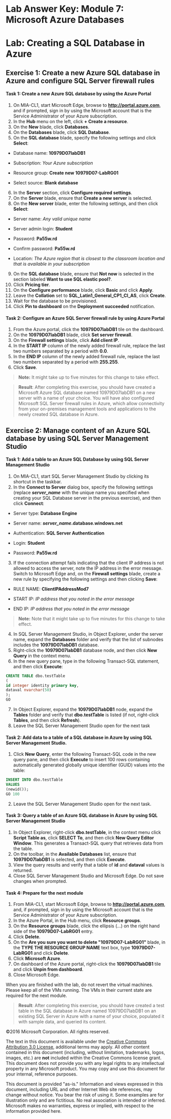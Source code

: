 ﻿# Lab Answer Key:  Module 7: Microsoft Azure Databases
# Lab: Creating a SQL Database in Azure
  
## Exercise 1: Create a new Azure SQL database in Azure and configure SQL Server firewall rules
  
#### Task 1: Create a new Azure SQL database by using the Azure Portal
  
1. On MIA-CL1, start Microsoft Edge, browse to **http://portal.azure.com**, and if prompted, sign in by using the Microsoft account that is the Service Administrator of your Azure subscription.
2. In the **Hub** menu on the left, click **+ Create a resource**. 
3. On the **New** blade, click **Databases**.
4. On the **Databases** blade, click **SQL Database**.
5. On the **SQL database** blade, specify the following settings and click **Select**:

  - Database name: **10979D07labDB1**

  - Subscription: _Your Azure subscription_

  - Resource group: **Create new** **10979D07-LabRG01**

  - Select source: **Blank database**

6. In the **Server** section, click **Configure required settings**.
7. On the **Server** blade, ensure that **Create a new server** is selected.
8. On the **New server** blade, enter the following settings, and then click **Select**:

  - Server name: _Any valid unique name_

  - Server admin login: **Student**

  - Password: **Pa55w.rd**

  - Confirm password: **Pa55w.rd**

  - Location: _The Azure region that is closest to the classroom location and that is available in your subscription_

9. On the **SQL database** blade, ensure that **Not now** is selected in the section labeled **Want to use SQL elastic pool?**.
10. Click **Pricing tier**. 
11. On the **Configure performance** blade, click **Basic** and click **Apply**.
12. Leave the **Collation** set to **SQL_Latin1_General_CP1_CI_AS**, click **Create**.
13. Wait for the database to be provisioned.
14. Click **Pin to dashboard** on the **Deployment succeeded** notification. 


#### Task 2: Configure an Azure SQL Server firewall rule by using Azure Portal
  
1. From the Azure portal, click the **10979D07labDB1** tile on the dashboard.
2. On the **10979D07labDB1** blade, click **Set server firewall**. 
3. On the **Firewall settings** blade, click **Add client IP**.
4. In the **START IP** column of the newly added firewall rule, replace the last two numbers separated by a period with **0.0**. 
5. In the **END IP** column of the newly added firewall rule, replace the last two numbers separated by a period with **255.255**.
6. Click **Save**.

> **Note:** It might take up to five minutes for this change to take effect.

> **Result**: After completing this exercise, you should have created a Microsoft Azure SQL database named 10979D07labDB1 on a new server with a name of your choice. You will have also configured Microsoft SQL Server firewall rules in Azure, which allow connectivity from your on-premises management tools and applications to the newly created SQL database in Azure.


## Exercise 2: Manage content of an Azure SQL database by using SQL Server Management Studio
  
#### Task 1: Add a table to an Azure SQL Database by using SQL Server Management Studio
  
1. On MIA-CL1, start SQL Server Management Studio by clicking its shortcut in the taskbar.
2. In the **Connect to Server** dialog box, specify the following settings (replace **_server_name_** with the unique name you specified when creating your SQL Database server in the previous exercise), and then click **Connect**:

  - Server type: **Database Engine**

  - Server name: **_server_name_.database.windows.net**

  - Authentication: **SQL Server Authentication**

  - Login: **Student**

  - Password: **Pa55w.rd**

3. If the connection attempt fails indicating that the client IP address is not allowed to access the server, note the IP address in the error message. Switch to Microsoft Edge and, on the **Firewall settings** blade, create a new rule by specifying the following settings and then clicking **Save**:

  - RULE NAME: **ClientIPAddressMod7**

  - START IP: _IP address that you noted in the error message_

  - END IP: _IP address that you noted in the error message_

   > **Note:** Note that it might take up to five minutes for this change to take effect.

4. In SQL Server Management Studio, in Object Explorer, under the server name, expand the **Databases** folder and verify that the list of subnodes includes the **10979D07labDB1** database.
5. Right-click the **10979D07labDB1** database node, and then click **New Query** in the context menu.
6. In the new query pane, type in the following Transact-SQL statement, and then click **Execute**:

```sql
CREATE TABLE dbo.testTable
(
id integer identity primary key,
dataval nvarchar(50)
);
GO
```

7. In Object Explorer, expand the **10979D07labDB1** node, expand the **Tables** folder and verify that **dbo.testTable** is listed (if not, right-click **Tables**, and then click **Refresh**).
8. Leave the SQL Server Management Studio open for the next task

#### Task 2: Add data to a table of a SQL database in Azure by using SQL Server Management Studio.
  
1. Click **New Query**, enter the following Transact-SQL code in the new query pane, and then click **Execute** to insert 100 rows containing automatically generated globally unique identifier (GUID) values into the table:

```sql
INSERT INTO dbo.testTable
VALUES
(newid());
GO 100
```

2. Leave the SQL Server Management Studio open for the next task.

#### Task 3: Query a table of an Azure SQL database in Azure by using SQL Server Management Studio
  
1. In Object Explorer, right-click **dbo.testTable**, in the context menu click **Script Table as**, click **SELECT To**, and then click **New Query Editor Window**. This generates a Transact-SQL query that retrieves data from the table.
2. On the toolbar, in the **Available Databases** list, ensure that **10979D07labDB1** is selected, and then click **Execute**.
3. View the query results and verify that a table of **id** and **dataval** values is returned.
4. Close SQL Server Management Studio and Microsoft Edge. Do not save changes when prompted.

#### Task 4: Prepare for the next module
 
1. From MIA-CL1, start Microsoft Edge, browse to **http://portal.azure.com**, and, if prompted, sign in by using the Microsoft account that is the Service Administrator of your Azure subscription.
2. In the Azure Portal, in the Hub menu, click **Resource groups**.
3. On the **Resource groups** blade, click the ellipsis (...) on the right hand side of the **10979D07-LabRG01** entry.
4. Click **Delete**.
5. On the **Are you sure you want to delete "10979D07-LabRG01"** blade, in the **TYPE THE RESOURCE GROUP NAME** text box, type **10979D07-LabRG01** and click **Delete**.
6. Click **Microsoft Azure**.
7. On dashboard of the Azure portal, right-click the **10979D07labDB1** tile and click **Unpin from dashboard**.
8. Close Microsoft Edge.
 
When you are finished with the lab, do not revert the virtual machines. Please keep all of the VMs running. The VMs in their current state are required for the next module.

> **Result**: After completing this exercise, you should have created a test table in the SQL database in Azure named 10979D07labDB1 on an existing SQL Server in Azure with a name of your choice, populated it with sample data, and queried its content.



©2016 Microsoft Corporation. All rights reserved.

The text in this document is available under the [Creative Commons Attribution 3.0 License](https://creativecommons.org/licenses/by/3.0/legalcode "Creative Commons Attribution 3.0 License"), additional terms may apply.  All other content contained in this document (including, without limitation, trademarks, logos, images, etc.) are **not** included within the Creative Commons license grant.  This document does not provide you with any legal rights to any intellectual property in any Microsoft product. You may copy and use this document for your internal, reference purposes.

This document is provided "as-is." Information and views expressed in this document, including URL and other Internet Web site references, may change without notice. You bear the risk of using it. Some examples are for illustration only and are fictitious. No real association is intended or inferred. Microsoft makes no warranties, express or implied, with respect to the information provided here.
